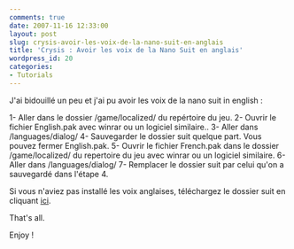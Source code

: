 ```yaml
---
comments: true
date: 2007-11-16 12:33:00
layout: post
slug: crysis-avoir-les-voix-de-la-nano-suit-en-anglais
title: 'Crysis : Avoir les voix de la Nano Suit en anglais'
wordpress_id: 20
categories:
- Tutorials
---
```


J'ai bidouillé un peu et j'ai pu avoir les voix de la nano suit in english :

1- Aller dans le dossier /game/localized/ du repértoire du jeu.
2- Ouvrir le fichier English.pak avec winrar ou un logiciel similaire..
3- Aller dans /languages/dialog/
4- Sauvegarder le dossier suit quelque part. Vous pouvez fermer English.pak.
5- Ouvrir le fichier French.pak dans le dossier /game/localized/ du repertoire du jeu avec winrar ou un logiciel similaire.
6- Aller dans /languages/dialog/
7- Remplacer le dossier suit par celui qu'on a sauvegardé dans l'étape 4.

Si vous n'aviez pas installé les voix anglaises, téléchargez le dossier suit en cliquant [ici](http://samy.neutron.free.fr/ups/Crysis/).

That's all.

Enjoy !
